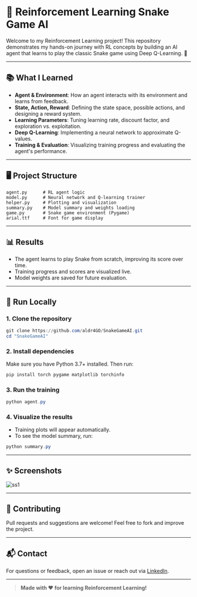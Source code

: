 # 🐍 Reinforcement Learning Snake Game AI

Welcome to my Reinforcement Learning project! This repository demonstrates my hands-on journey with RL concepts by building an AI agent that learns to play the classic Snake game using Deep Q-Learning. 🚀

---

## 📚 What I Learned
- **Agent & Environment**: How an agent interacts with its environment and learns from feedback.
- **State, Action, Reward**: Defining the state space, possible actions, and designing a reward system.
- **Learning Parameters**: Tuning learning rate, discount factor, and exploration vs. exploitation.
- **Deep Q-Learning**: Implementing a neural network to approximate Q-values.
- **Training & Evaluation**: Visualizing training progress and evaluating the agent's performance.

---

## 🖥️ Project Structure
```
agent.py      # RL agent logic
model.py      # Neural network and Q-learning trainer
helper.py     # Plotting and visualization
summary.py    # Model summary and weights loading
game.py       # Snake game environment (Pygame)
arial.ttf     # Font for game display
```

---

## 📊 Results
- The agent learns to play Snake from scratch, improving its score over time.
- Training progress and scores are visualized live.
- Model weights are saved for future evaluation.

---

## 🚀 Run Locally

### 1. Clone the repository
```powershell
git clone https://github.com/aldr4GO/SnakeGameAI.git
cd "SnakeGameAI"
```

### 2. Install dependencies
Make sure you have Python 3.7+ installed. Then run:
```powershell
pip install torch pygame matplotlib torchinfo
```

### 3. Run the training
```powershell
python agent.py
```

### 4. Visualize the results
- Training plots will appear automatically.
- To see the model summary, run:
```powershell
python summary.py
```

---

## ✨ Screenshots
![ss1](https://github.com/user-attachments/assets/1b6c44cc-e9c0-4e3b-9192-349435594f78)


---

## 🤝 Contributing
Pull requests and suggestions are welcome! Feel free to fork and improve the project.

---

## 📬 Contact
For questions or feedback, open an issue or reach out via [LinkedIn](https://www.linkedin.com/in/tanishverma007/).

---

> **Made with ❤️ for learning Reinforcement Learning!**

